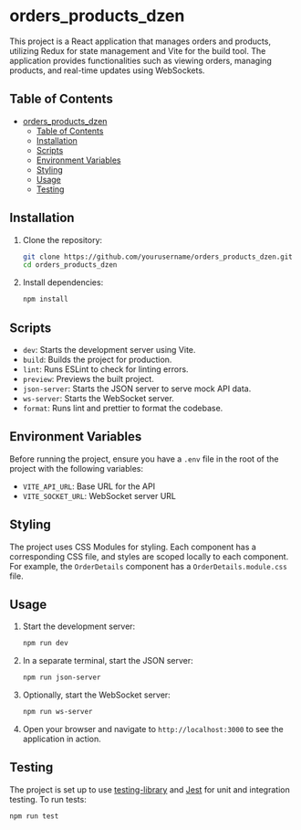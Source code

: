 # orders_products_dzen

This project is a React application that manages orders and products, utilizing Redux for state management and Vite for the build tool. The application provides functionalities such as viewing orders, managing products, and real-time updates using WebSockets.

## Table of Contents

- [orders_products_dzen](#orders_products_dzen)
  - [Table of Contents](#table-of-contents)
  - [Installation](#installation)
  - [Scripts](#scripts)
  - [Environment Variables](#environment-variables)
  - [Styling](#styling)
  - [Usage](#usage)
  - [Testing](#testing)

## Installation

1. Clone the repository:
    ```sh
    git clone https://github.com/yourusername/orders_products_dzen.git
    cd orders_products_dzen
    ```

2. Install dependencies:
    ```sh
    npm install
    ```

## Scripts

- `dev`: Starts the development server using Vite.
- `build`: Builds the project for production.
- `lint`: Runs ESLint to check for linting errors.
- `preview`: Previews the built project.
- `json-server`: Starts the JSON server to serve mock API data.
- `ws-server`: Starts the WebSocket server.
- `format`: Runs lint and prettier to format the codebase.

## Environment Variables

Before running the project, ensure you have a `.env` file in the root of the project with the following variables:

- `VITE_API_URL`: Base URL for the API
- `VITE_SOCKET_URL`: WebSocket server URL

## Styling

The project uses CSS Modules for styling. Each component has a corresponding CSS file, and styles are scoped locally to each component. For example, the `OrderDetails` component has a `OrderDetails.module.css` file.

## Usage

1. Start the development server:
    ```sh
    npm run dev
    ```

2. In a separate terminal, start the JSON server:
    ```sh
    npm run json-server
    ```

3. Optionally, start the WebSocket server:
    ```sh
    npm run ws-server
    ```

4. Open your browser and navigate to `http://localhost:3000` to see the application in action.

## Testing

The project is set up to use [testing-library](https://testing-library.com/) and [Jest](https://jestjs.io/) for unit and integration testing. To run tests:

```sh
npm run test
